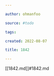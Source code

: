 ```yaml
---

author: ohmanfoo

source: #todo

tags: 

created: 2022-08-07

title: 1842

---
```

[[1842.md]]#1842.md
